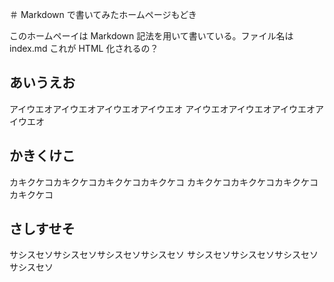 
＃ Markdown で書いてみたホームページもどき

このホームペーイは Markdown 記法を用いて書いている。ファイル名は index.md
これが HTML 化されるの？



## あいうえお

アイウエオアイウエオアイウエオアイウエオ アイウエオアイウエオアイウエオアイウエオ


## かきくけこ

カキクケコカキクケコカキクケコカキクケコ カキクケコカキクケコカキクケコカキクケコ


## さしすせそ


サシスセソサシスセソサシスセソサシスセソ サシスセソサシスセソサシスセソサシスセソ



